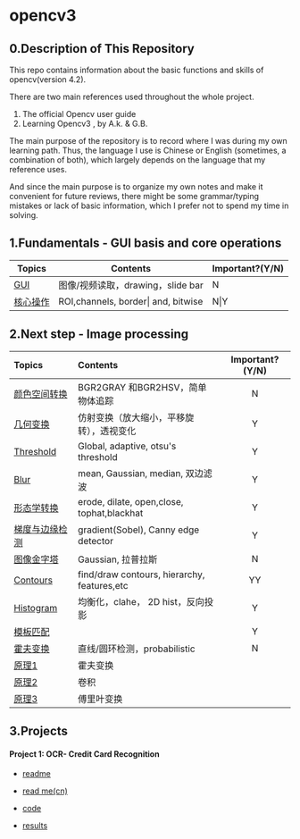 # opencv3

## 0.Description of This Repository

This repo contains information about the basic functions and skills of opencv(version 4.2). 

There are two main references used throughout the whole project.

1. The official Opencv user guide 
2. Learning Opencv3 , by A.k. & G.B.

The main purpose of the repository is to record where I was during my own learning path. Thus, the language I use is Chinese or English (sometimes, a combination of both), which largely depends on the language that my reference uses.

And since the main purpose is to organize my own notes and make it convenient for future reviews, there might be some grammar/typing mistakes or lack of basic information, which I prefer not to spend my time in solving.

## 1.Fundamentals - GUI basis and core operations

| Topics                                                       | Contents                            | Important?(Y/N) |
| ------------------------------------------------------------ | ----------------------------------- | --------------- |
| [GUI](https://github.com/Lloyd-S/opencv3/blob/master/Notes/1.GUI%E7%89%B9%E6%80%A7.md) | 图像/视频读取，drawing，slide bar   | N               |
| [核心操作](https://github.com/Lloyd-S/opencv3/blob/master/Notes/2.%E6%A0%B8%E5%BF%83%E6%93%8D%E4%BD%9C.md) | ROI,channels, border\| and, bitwise | N\|Y            |

## 2.Next step - Image processing

| Topics                                                       | Contents                                    | Important?(Y/N) |
| :----------------------------------------------------------- | :------------------------------------------ | :-------------: |
| [颜色空间转换](https://github.com/Lloyd-S/opencv3/blob/master/Notes/3.1%E9%A2%9C%E8%89%B2%E7%A9%BA%E9%97%B4%E8%BD%AC%E6%8D%A2.md) | BGR2GRAY 和BGR2HSV，简单物体追踪            |        N        |
| [几何变换](https://github.com/Lloyd-S/opencv3/blob/master/Notes/3.2%E5%87%A0%E4%BD%95%E5%8F%98%E6%8D%A2.pdf) | 仿射变换（放大缩小，平移旋转），透视变化    |        Y        |
| [Threshold](https://github.com/Lloyd-S/opencv3/blob/master/Notes/3.3.Threshold.md) | Global, adaptive, otsu's threshold          |        Y        |
| [Blur](https://github.com/Lloyd-S/opencv3/blob/master/Notes/3.4.Blur.md) | mean, Gaussian, median, 双边滤波            |        Y        |
| [形态学转换](https://github.com/Lloyd-S/opencv3/blob/master/Notes/3.5.%E5%BD%A2%E6%80%81%E5%AD%A6%E8%BD%AC%E6%8D%A2.md) | erode, dilate, open,close, tophat,blackhat  |        Y        |
| [梯度与边缘检测](https://github.com/Lloyd-S/opencv3/blob/master/Notes/3.6.ImageGradient%20%26%20EdgeDetect.pdf) | gradient(Sobel), Canny edge detector        |        Y        |
| [图像金字塔](https://github.com/Lloyd-S/opencv3/blob/master/Notes/3.7.%E5%9B%BE%E5%83%8F%E9%87%91%E5%AD%97%E5%A1%94.md) | Gaussian, 拉普拉斯                          |        N        |
| [Contours](https://github.com/Lloyd-S/opencv3/blob/master/Notes/3.8.Contours.pdf) | find/draw contours, hierarchy, features,etc |       YY        |
| [Histogram](https://github.com/Lloyd-S/opencv3/blob/master/Notes/3.9.Histogram.md) | 均衡化，clahe， 2D hist，反向投影           |        Y        |
| [模板匹配](https://github.com/Lloyd-S/opencv3/blob/master/Notes/3.10.%E6%A8%A1%E6%9D%BF%E5%8C%B9%E9%85%8D.md) |                                             |        Y        |
| [霍夫变换](https://github.com/Lloyd-S/opencv3/blob/master/Notes/3.11.%E9%9C%8D%E5%A4%AB%E5%8F%98%E6%8D%A2.md) | 直线/圆环检测，probabilistic                |        N        |
| [原理1](https://github.com/Lloyd-S/opencv3/blob/master/Notes/Convolution%26HoghTransform.pdf) | 霍夫变换                                    |                 |
| [原理2](https://github.com/Lloyd-S/opencv3/blob/master/Notes/Convolution%26HoghTransform.pdf) | 卷积                                        |                 |
| [原理3](https://zhuanlan.zhihu.com/p/19759362)               | 傅里叶变换                                  |                 |

## 3.Projects

#### Project 1: OCR- Credit Card Recognition

- [readme](https://github.com/Lloyd-S/opencv3/blob/master/Peoject1_Credit_Card_Recogniton/readme.md)
- [read me\(cn\)](https://github.com/Lloyd-S/opencv3/blob/master/Peoject1_Credit_Card_Recogniton/readme(%E4%B8%AD%E6%96%87).md)

- [code](https://github.com/Lloyd-S/opencv3/blob/master/Peoject1_Credit_Card_Recogniton/card_recog_final.py)
- [results](https://github.com/Lloyd-S/opencv3/blob/master/Peoject1_Credit_Card_Recogniton/results/Results1to7.png)

